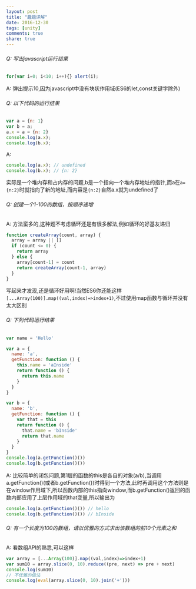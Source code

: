 ```yaml
---
layout: post
title: "趣题详解"
date: 2016-12-30
tags: [unity]
comments: true
share: true
---
```


###### Q: 写出javascript运行结果

```js
for(var i=0; i<10; i++){} alert(i); 
```

A: 弹出提示10,因为javascript中没有块状作用域(ES6的let,const关键字除外)

###### Q: 以下代码的运行结果

```js
var a = {n: 1}  
var b = a;  
a.x = a = {n: 2}  
console.log(a.x);  
console.log(b.x);
```

A: 

```js
console.log(a.x); // undefined
console.log(b.x); // {n: 2}
```

实际是一个堆内存和占内存的问题,b是一个指向一个堆内存地址的指针,而a在`a={n:2}`时就指向了新的地址,而内容是`{n:2}`自然a.x就为undefined了

###### Q: 创建一个1-100的数组，按顺序递增

A: 方法蛮多的,这种题不考虑循环还是有很多解法,例如循环的好基友递归

```js
function createArray(count, array) {
  array = array || []
  if (count <= 0) {
    return array
  } else {
    array[count-1] = count
    return createArray(count-1, array)
  }
}
```

写起来才发现,还是循环好用啊!当然ES6你还能这样`[...Array(100)].map((val,index)=>index+1)`,不过使用map函数与循环并没有太大区别

###### Q: 下列代码运行结果

```js
var name = 'Hello'

var a = {
  name: 'a',
  getFunction: function () {
    this.name = 'aInside'
    return function () {
      return this.name
    }
  }
}

var b = {
  name: 'b',
  getFunction: function () {
    var that = this
    return function () {
      that.name = 'bInside'
      return that.name
    }
  }
}
console.log(a.getFunction()())
console.log(b.getFunction()())
```

A: 比较简单的闭包问题,第1层的函数的this是各自的对象(a/b),当调用a.getFunction()(或者b.getFunction())时得到一个方法,此时再调用这个方法则是在window作用域下,所以函数内部的this指向window,而b.getFunction()返回的函数内部应用了上层作用域的that变量,所以输出为

```js
console.log(a.getFunction()()) // hello
console.log(b.getFunction()()) // bInside
```

###### Q: 有一个长度为100的数组，请以优雅的方式求出该数组的前10个元素之和

A: 看数组API的熟悉,可以这样

```js
var array = [...Array(100)].map((val,index)=>index+1)
var sum10 = array.slice(0, 10).reduce((pre, next) => pre + next)
console.log(sum10)
// 不优雅的做法
console.log(eval(array.slice(0, 10).join('+')))
```

